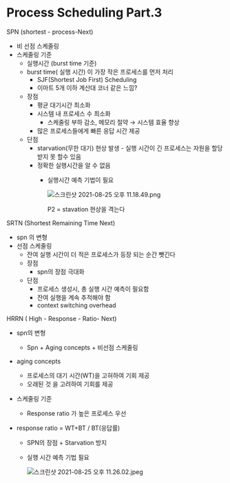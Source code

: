 # Process Scheduling Part.3

SPN (shortest - process-Next)

- 비 선점 스케줄링
- 스케줄링 기준
    - 실행시간 (burst time 기준)
    - burst time( 실행 시간) 이 가장 작은 프로세스를 먼저 처리
        - SJF(Shortest Job First) Scheduling
        - 이마트 5개 이하 계산대 코너 같은 느낌?
    - 장점
        - 평균 대기시간 최소화
        - 시스템 내 프로세스 수 최소화
            - 스케줄링 부하 감소, 메모리 절약 → 시스템 효율 향상
        - 많은 프로세스들에게 빠른 응답 시간 제공
    - 단점
        - starvation(무한 대기) 현상 발생 - 실행 시간이 긴 프로세스는 자원을 할당 받지 못 할수 있음
        - 정확한 실행시간을 알 수 없음
            - 실행시간 예측 기법이 필요

                ![스크린샷 2021-08-25 오후 11.18.49.png](Process%20Scheduling%20Part%203%20c5c42cd4cdd84343b3742f90e0a859af/%E1%84%89%E1%85%B3%E1%84%8F%E1%85%B3%E1%84%85%E1%85%B5%E1%86%AB%E1%84%89%E1%85%A3%E1%86%BA_2021-08-25_%E1%84%8B%E1%85%A9%E1%84%92%E1%85%AE_11.18.49.png)

                P2 = stavation 현상을 격는다 

SRTN (Shortest Remaining Time Next)

- spn 의 변형
- 선점 스케줄링
    - 잔여 실행 시간이 더 적은 프로세스가 등장 되는 순간 뺏긴다
    - 장점
        - spn의 장점 극대화
    - 단점
        - 프로세스 생성시, 총 실행 시간 예측이 필요함
        - 잔여 실행을 계속 추적해야 함
        - context switching overhead

HRRN ( High - Response - Ratio- Next)

- spn의 변형
    - Spn + Aging concepts + 비선점 스케줄링
- aging concepts
    - 프로세스의 대기 시간(WT)을 고혀하여 기회 제공
    - 오래된 것 을 고려하여 기회를 제공
- 스케줄링 기준
    - Response ratio 가 높은 프로세스 우선

- response ratio = WT+BT / BT(응답률)
    - SPN의 장점 + Starvation 방지
    - 실행 시간 예측 기법 필요

        ![스크린샷 2021-08-25 오후 11.26.02.jpeg](Process%20Scheduling%20Part%203%20c5c42cd4cdd84343b3742f90e0a859af/%E1%84%89%E1%85%B3%E1%84%8F%E1%85%B3%E1%84%85%E1%85%B5%E1%86%AB%E1%84%89%E1%85%A3%E1%86%BA_2021-08-25_%E1%84%8B%E1%85%A9%E1%84%92%E1%85%AE_11.26.02.jpeg)